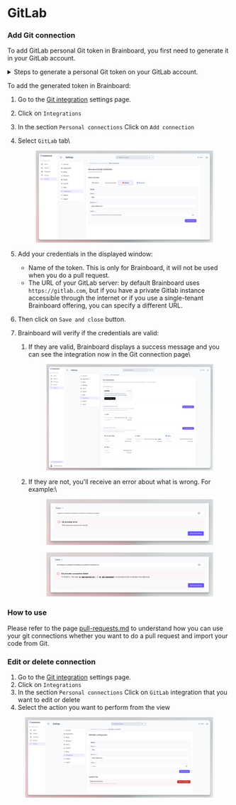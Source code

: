 # GitLab

### Add Git connection

To add GitLab personal Git token in Brainboard, you first need to generate it in your GitLab account.

<details>

<summary>Steps to generate a personal Git token on your GitLab account.</summary>

1. Go to your GitLab[ personal tokens page](https://gitlab.com/-/profile/personal_access_tokens).
2.  Add a name and specify `API` rights, then click on `Create personal access token` button:\


    <figure><img src="../../../.gitbook/assets/image.png" alt=""><figcaption></figcaption></figure>
3.  The token is generated, you can copy it to add to Brainboard:\


    <figure><img src="../../../.gitbook/assets/image (1).png" alt=""><figcaption></figcaption></figure>

</details>

To add the generated token in Brainboard:

1. Go to the [Git integration](https://app.brainboard.co/settings/integrations/git) settings page.
2. Click on `Integrations`
3. In the section `Personal connections` Click on `Add connection`&#x20;
4.  Select `GitLab` tab\


    <figure><img src="../../../.gitbook/assets/CleanShot 2025-04-11 at 17.37.53@2x.png" alt=""><figcaption></figcaption></figure>
5. Add your credentials in the displayed window:
   * Name of the token. This is only for Brainboard, it will not be used when you do a pull request.
   * The URL of your GitLab server: by default Brainboard uses `https://gitlab.com`, but if you have a private Gitlab instance accessible through the internet or if you use a single-tenant Brainboard offering, you can specify a different URL.
6. Then click on `Save and close` button.
7. Brainboard will verify if the credentials are valid:
   1.  If they are valid, Brainboard displays a success message and you can see the integration now in the Git connection page\


       <figure><img src="../../../.gitbook/assets/CleanShot 2025-04-11 at 17.07.55@2x.png" alt=""><figcaption></figcaption></figure>
   2.  If they are not, you'll receive an error about what is wrong. For example:\


       <figure><img src="../../../.gitbook/assets/CleanShot 2025-04-11 at 17.00.18@2x.png" alt=""><figcaption></figcaption></figure>

       <figure><img src="../../../.gitbook/assets/CleanShot 2025-04-11 at 17.03.42@2x.png" alt=""><figcaption></figcaption></figure>

### How to use

Please refer to the page [pull-requests.md](pull-requests.md "mention") to understand how you can use your git connections whether you want to do a pull request and import your code from Git.

### Edit or delete connection

1. Go to the [Git integration](https://app.brainboard.co/settings/integrations/git) settings page.
2. Click on `Integrations`
3. In the section `Personal connections` Click on `GitLab` integration that you want to edit or delete
4. Select the action you want to perform from the view

<figure><img src="../../../.gitbook/assets/CleanShot 2025-04-11 at 17.43.15@2x.png" alt=""><figcaption></figcaption></figure>
